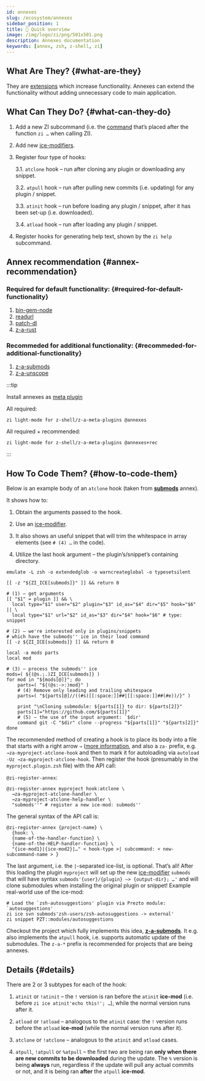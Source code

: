 ```yaml
---
id: annexes
slug: /ecosystem/annexes
sidebar_position: 1
title: 💠 Quick overview
image: /img/logo/zi/png/501x501.png
description: Annexes documentation
keywords: [annex, zsh, z-shell, zi]
---
```


## What Are They? {#what-are-they}

They are [extensions](https://github.com/z-shell/zannexes) which increase functionality. Annexes can extend the functionality without adding unnecessary code to main application.

## What Can They Do? {#what-can-they-do}

1. Add a new ZI subcommand (i.e. the [command](/docs/guides/commands) that’s placed after the function `zi …` when calling ZI).

2. Add new [ice-modifiers](/docs/guides/ice-modifiers).

3. Register four type of hooks:

   3.1. `atclone` hook – run after cloning any plugin or downloading any snippet.

   3.2. `atpull` hook – run after pulling new commits (i.e. updating) for any plugin / snippet.

   3.3. `atinit` hook – run before loading any plugin / snippet, after it has been set-up (i.e. downloaded).

   3.4. `atload` hook – run after loading any plugin / snippet.

4. Register hooks for generating help text, shown by the `zi help` subcommand.

## Annex recommendation {#annex-recommendation}

### Required for default functionality: {#required-for-default-functionality}

1. [bin-gem-node](https://github.com/z-shell/z-a-bin-gem-node)
2. [readurl](https://github.com/z-shell/z-a-readurl)
3. [patch-dl](https://github.com/z-shell/z-a-patch-dl)
4. [z-a-rust](https://github.com/z-shell/z-a-rust)

### Recommeded for additional functionality: {#recommeded-for-additional-functionality}

1. [z-a-submods](https://github.com/z-shell/z-a-submods)
2. [z-a-unscope](https://github.com/z-shell/z-a-unscope)

:::tip

Install annexes as [meta plugin](/docs/ecosystem/annexes/meta-plugins)

All required:

```shell
zi light-mode for z-shell/z-a-meta-plugins @annexes
```

All required + recommended:

```shell
zi light-mode for z-shell/z-a-meta-plugins @annexes+rec
```

:::

## How To Code Them? {#how-to-code-them}

Below is an example body of an `atclone` hook (taken from [**submods**](https://github.com/z-shell/z-a-submods) annex).

It shows how to:

1. Obtain the arguments passed to the hook.

2. Use an [ice-modifier](/docs/guides/ice-modifiers).

3. It also shows an useful snippet that will trim the whitespace in array elements (see `# (4) …` in the code).

4. Utilize the last hook argument – the plugin’s/snippet’s containing directory.

```shell
emulate -L zsh -o extendedglob -o warncreateglobal -o typesetsilent

[[ -z "${ZI_ICE[submods]}" ]] && return 0

# (1) – get arguments
[[ "$1" = plugin ]] && \
  local type="$1" user="$2" plugin="$3" id_as="$4" dir="$5" hook="$6" || \
  local type="$1" url="$2" id_as="$3" dir="$4" hook="$6" # type: snippet

# (2) – we're interested only in plugins/snippets
# which have the submods'' ice in their load command
[[ -z ${ZI_ICE[submods]} ]] && return 0

local -a mods parts
local mod

# (3) – process the submods'' ice
mods=( ${(@s.;.)ZI_ICE[submods]} )
for mod in "${mods[@]}"; do
    parts=( "${(@s:->:)mod}" )
    # (4) Remove only leading and trailing whitespace
    parts=( "${parts[@]//((#s)[[:space:]]##|[[:space:]]##(#e))/}" )

    print "\nCloning submodule: ${parts[1]} to dir: ${parts[2]}"
    parts[1]="https://github.com/${parts[1]}"
    # (5) – the use of the input argument: `$dir'
    command git -C "$dir" clone --progress "${parts[1]}" "${parts[2]}"
done
```

The recommended method of creating a hook is to place its body into a file that starts with a right arrow `→` ([more information](https://z-shell.github.io/docs/zsh/Zsh-Plugin-Standard.html#_the_proposed_function_name_prefixes), and also a `za-` prefix, e.g. `→za-myproject-atclone-hook` and then to mark it for autoloading via `autoload -Uz →za-myproject-atclone-hook`. Then register the hook (presumably in the `myproject.plugin.zsh` file) with the API call:

`@zi-register-annex`:

```shell
@zi-register-annex myproject hook:atclone \
  →za-myproject-atclone-handler \
  →za-myproject-atclone-help-handler \
  "submods''" # register a new ice-mod: submods''
```

The general syntax of the API call is:

```shell
@zi-register-annex {project-name} \
  {hook: \
  {name-of-the-handler-function} \
  {name-of-the-HELP-handler-function} \
  "{ice-mod1}|{ice-mod2}|…" < hook-type >| subcommand: < new-subcommand-name > }
```

The last argument, i.e. the `|`-separated ice-list, is optional. That’s all\! After this loading the plugin `myproject` will set up the new [ice-modifier](/docs/guides/ice-modifiers) `submods` that will have syntax `submods'{user}/{plugin} –> {output-dir}; …'` and will clone submodules when installing the original plugin or snippet\! Example real-world use of the ice-mod:

```shell
# Load the `zsh-autosuggestions' plugin via Prezto module: `autosuggestions'
zi ice svn submods'zsh-users/zsh-autosuggestions -> external'
zi snippet PZT::modules/autosuggestions
```

Checkout the project which fully implements this idea, [**z-a-submods**](https://github.com/z-shell/z-a-submods). It e.g. also implements the `atpull` hook, i.e. supports automatic update of the submodules. The `z-a-*` prefix is recommended for projects that are being annexes.

## Details {#details}

There are 2 or 3 subtypes for each of the hook:

1. `atinit` or `!atinit` – the `!` version is ran before the `atinit` **ice-mod** (i.e. before `zi ice atinit'echo this!'; …`), while the normal version runs after it.

2. `atload` or `!atload` – analogous to the `atinit` case: the `!` version runs before the `atload` **ice-mod** (while the normal version runs after it).

3. `atclone` or `!atclone` – analogous to the `atinit` and `atload` cases.

4. `atpull`, `!atpull` or `%atpull` – the first two are being ran **only when there are new commits to be downloaded** during the update. The `%` version is being **always** run, regardless if the update will pull any actual commits or not, and it is being ran **after** the `atpull` **ice-mod**.
